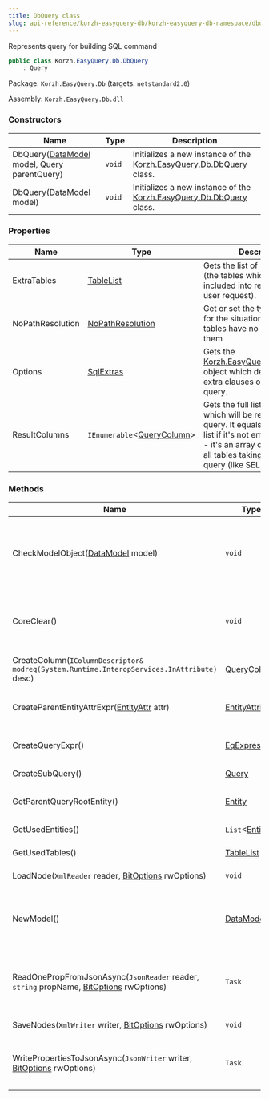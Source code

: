 ```yaml
---
title: DbQuery class
slug: api-reference/korzh-easyquery-db/korzh-easyquery-db-namespace/dbquery-class
---
```

Represents query for building SQL command
```csharp
public class Korzh.EasyQuery.Db.DbQuery
    : Query

```
Package: `Korzh.EasyQuery.Db` (targets: `netstandard2.0`)

Assembly: `Korzh.EasyQuery.Db.dll`

### Constructors

| Name | Type | Description | 
| --- | --- | --- | 
| DbQuery([DataModel](/api-reference/korzh-easyquery/korzh-easyquery-namespace/datamodel-class) model, [Query](/api-reference/korzh-easyquery/korzh-easyquery-namespace/query-class) parentQuery) | `void` | Initializes a new instance of the [Korzh.EasyQuery.Db.DbQuery](/api-reference/korzh-easyquery-db/korzh-easyquery-db-namespace/dbquery-class) class. | 
| DbQuery([DataModel](/api-reference/korzh-easyquery/korzh-easyquery-namespace/datamodel-class) model) | `void` | Initializes a new instance of the [Korzh.EasyQuery.Db.DbQuery](/api-reference/korzh-easyquery-db/korzh-easyquery-db-namespace/dbquery-class) class. | 


### Properties

| Name | Type | Description | 
| --- | --- | --- | 
| ExtraTables | [TableList](/api-reference/korzh-easyquery-db/korzh-easyquery-db-namespace/tablelist-class) | Gets the list of "extra" tables (the tables which will be included into result query by user request). | 
| NoPathResolution | [NoPathResolution](/api-reference/korzh-easyquery/korzh-easyquery-namespace/nopathresolution-enum) | Get or set the type of reaction for the situation when two tables have no path between them | 
| Options | [SqlExtras](/api-reference/korzh-easyquery-db/korzh-easyquery-db-namespace/sqlextras-class) | Gets the [Korzh.EasyQuery.Db.SqlExtras](/api-reference/korzh-easyquery-db/korzh-easyquery-db-namespace/sqlextras-class) object which defines some extra clauses of generated query. | 
| ResultColumns | `IEnumerable`&lt;[QueryColumn](/api-reference/korzh-easyquery/korzh-easyquery-namespace/querycolumn-class)&gt; | Gets the full list of columns which will be returned in result query.  It equals to Columns list if it's not empty. Otherwise - it's an array of all fields from all tables taking part in this query (like SELECT * in SQL). | 


### Methods

| Name | Type | Description | 
| --- | --- | --- | 
| CheckModelObject([DataModel](/api-reference/korzh-easyquery/korzh-easyquery-namespace/datamodel-class) model) | `void` | Checks if model object has appropriate type and raise exception if not | 
| CoreClear() | `void` | Clears all query content. Can be overriden in derived classes. | 
| CreateColumn(`IColumnDescriptor& modreq(System.Runtime.InteropServices.InAttribute)` desc) | [QueryColumn](/api-reference/korzh-easyquery/korzh-easyquery-namespace/querycolumn-class) | Creates a column by its descriptor | 
| CreateParentEntityAttrExpr([EntityAttr](/api-reference/korzh-easyquery/korzh-easyquery-namespace/entityattr-class) attr) | [EntityAttrExpr](/api-reference/korzh-easyquery/korzh-easyquery-namespace/entityattrexpr-class) | Creates the parent entity attribute expression. | 
| CreateQueryExpr() | [EqExpression](/api-reference/korzh-easyquery/korzh-easyquery-namespace/eqexpression-class) | Creates a sub-query expression. | 
| CreateSubQuery() | [Query](/api-reference/korzh-easyquery/korzh-easyquery-namespace/query-class) | Creates the subquery. | 
| GetParentQueryRootEntity() | [Entity](/api-reference/korzh-easyquery/korzh-easyquery-namespace/entity-class) | Gets the entities from parent query. | 
| GetUsedEntities() | `List`&lt;[Entity](/api-reference/korzh-easyquery/korzh-easyquery-namespace/entity-class)&gt; | Gets the list of used entities. | 
| GetUsedTables() | [TableList](/api-reference/korzh-easyquery-db/korzh-easyquery-db-namespace/tablelist-class) | Gets the used tables. | 
| LoadNode(`XmlReader` reader, [BitOptions](/api-reference/easydata-core/easydata-namespace/bitoptions-class) rwOptions) | `void` | Loads the root node. | 
| NewModel() | [DataModel](/api-reference/korzh-easyquery/korzh-easyquery-namespace/datamodel-class) | Creates a new model (an object of DataModel class or its descendant). | 
| ReadOnePropFromJsonAsync(`JsonReader` reader, `string` propName, [BitOptions](/api-reference/easydata-core/easydata-namespace/bitoptions-class) rwOptions) | `Task` | Reads the property from JSON reader or skip unused (asynchronous way). | 
| SaveNodes(`XmlWriter` writer, [BitOptions](/api-reference/easydata-core/easydata-namespace/bitoptions-class) rwOptions) | `void` | Saves the root nodes. | 
| WritePropertiesToJsonAsync(`JsonWriter` writer, [BitOptions](/api-reference/easydata-core/easydata-namespace/bitoptions-class) rwOptions) | `Task` | Saves content of the query to JSON (asynchronous way). |